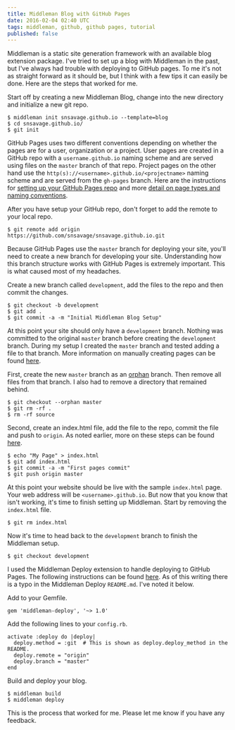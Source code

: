 ```yaml
---
title: Middleman Blog with GitHub Pages
date: 2016-02-04 02:40 UTC
tags: middleman, github, github pages, tutorial
published: false
---
```


Middleman is a static site generation framework with an available blog extension package.  I've tried to set up a blog with Middleman in the past, but I've always had trouble with deploying to GitHub pages.  To me it's not as straight forward as it should be, but I think with a few tips it can easily be done.  Here are the steps that worked for me.  

Start off by creating a new Middleman Blog, change into the new directory and initialize a new git repo.  

```shell
$ middleman init snsavage.github.io --template=blog
$ cd snsavage.github.io/
$ git init
```

GitHub Pages uses two different conventions depending on whether the pages are for a user, organization or a project.  User pages are created in a GitHub repo with a ```username.github.io``` naming scheme and are served using files on the ```master``` branch of that repo.  Project pages on the other hand use the ```http(s)://<username>.github.io/<projectname>``` naming scheme and are served from the ```gh-pages``` branch.  Here are the instructions for [setting up your GitHub Pages repo](https://pages.github.com "GitHub Pages") and more [detail on page types and naming conventions](https://help.github.com/articles/user-organization-and-project-pages/ "User, Organization, and Project Pages").

After you have setup your GitHub repo, don't forget to add the remote to your local repo.

```shell
$ git remote add origin https://github.com/snsavage/snsavage.github.io.git
```

Because GitHub Pages use the ```master``` branch for deploying your site, you'll need to create a new branch for developing your site.  Understanding how this branch structure works with GitHub Pages is extremely important.  This is what caused most of my headaches.  

Create a new branch called ```development```, add the files to the repo and then commit the changes.   

```shell
$ git checkout -b development
$ git add .
$ git commit -a -m "Initial Middleman Blog Setup"
```

At this point your site should only have a ```development``` branch.  Nothing was committed to the original ```master``` branch before creating the ```development``` branch.  During my setup I created the ```master``` branch and tested adding a file to that branch.  More information on manually creating pages can be found [here](https://help.github.com/articles/creating-project-pages-manually/ "Creating Project Pages Manually").

First, create the new ```master``` branch as an [orphan](https://git-scm.com/docs/git-checkout/1.7.3.1 "git-checkout Manual Page") branch.  Then remove all files from that branch.  I also had to remove a directory that remained behind.  

```shell
$ git checkout --orphan master
$ git rm -rf .
$ rm -rf source
```

Second, create an index.html file, add the file to the repo, commit the file and push to ```origin```.  As noted earlier, more on these steps can be found [here](https://help.github.com/articles/creating-project-pages-manually/ "Creating Project Pages Manually").

```shell
$ echo "My Page" > index.html
$ git add index.html
$ git commit -a -m "First pages commit"
$ git push origin master
```

At this point your website should be live with the sample ```index.html``` page.  Your web address will be ```<username>.github.io```.  But now that you know that isn't working, it's time to finish setting up Middleman.  Start by removing the ```index.html``` file.

```shell
$ git rm index.html
```
  
Now it's time to head back to the ```development``` branch to finish the Middleman setup.  

```shell
$ git checkout development
```
I used the Middleman Deploy extension to handle deploying to GitHub Pages.  The following instructions can be found [here](https://github.com/middleman-contrib/middleman-deploy "Middleman Deploy").  As of this writing there is a typo in the Middleman Deploy ```README.md```.  I've noted it below.     

Add to your Gemfile.
```shell
gem 'middleman-deploy', '~> 1.0'
```

Add the following lines to your ```config.rb```.

```shell
activate :deploy do |deploy|
  deploy.method = :git  # This is shown as deploy.deploy_method in the README.
  deploy.remote = "origin"
  deploy.branch = "master"
end
```

Build and deploy your blog.

```shell
$ middleman build
$ middleman deploy
```

This is the process that worked for me.  Please let me know if you have any feedback.

